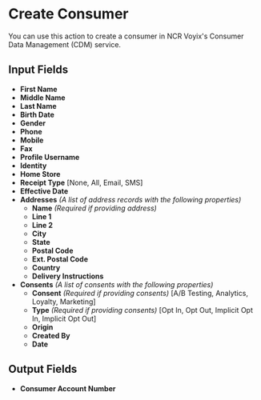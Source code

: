 # Create Consumer

You can use this action to create a consumer in NCR Voyix's Consumer Data Management (CDM) service.

## Input Fields

- **First Name**
- **Middle Name**
- **Last Name**
- **Birth Date**
- **Gender**
- **Phone**
- **Mobile**
- **Fax**
- **Profile Username**
- **Identity**
- **Home Store**
- **Receipt Type** [None, All, Email, SMS]
- **Effective Date**
- **Addresses** *(A list of address records with the following properties)*
  - **Name** *(Required if providing address)*
  - **Line 1**
  - **Line 2**
  - **City**
  - **State**
  - **Postal Code**
  - **Ext. Postal Code**
  - **Country**
  - **Delivery Instructions**
- **Consents** *(A list of consents with the following properties)*
  - **Consent** *(Required if providing consents)* [A/B Testing, Analytics, Loyalty, Marketing]
  - **Type** *(Required if providing consents)* [Opt In, Opt Out, Implicit Opt In, Implicit Opt Out]
  - **Origin**
  - **Created By**
  - **Date**

## Output Fields

- **Consumer Account Number**
